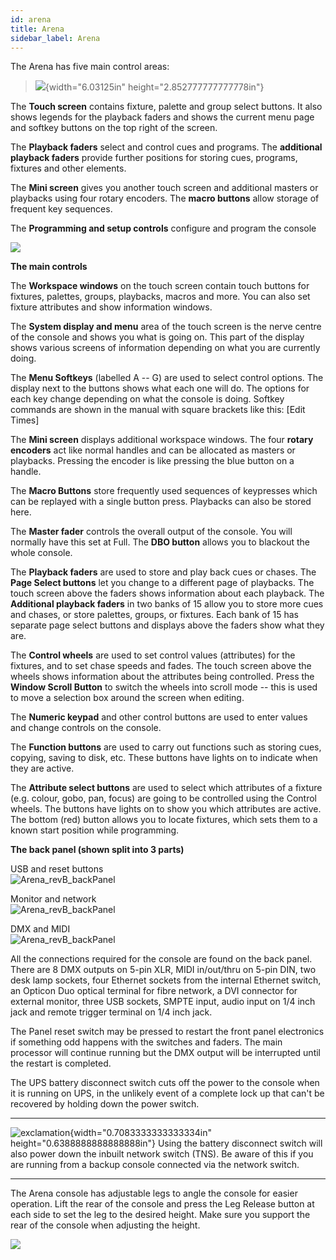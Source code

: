 ```yaml
---
id: arena 
title: Arena
sidebar_label: Arena
---
```


The Arena has five main control areas:

> ![](/docs/images/image22.jpeg){width="6.03125in"
> height="2.852777777777778in"}

The **Touch screen** contains fixture, palette and group select buttons.
It also shows legends for the playback faders and shows the current menu
page and softkey buttons on the top right of the screen.

The **Playback faders** select and control cues and programs. The
**additional playback faders** provide further positions for storing
cues, programs, fixtures and other elements.

The **Mini screen** gives you another touch screen and additional
masters or playbacks using four rotary encoders. The **macro buttons**
allow storage of frequent key sequences.

The **Programming and setup controls** configure and program the console

![](/docs/images/image24.jpeg)

**The main controls**

The **Workspace windows** on the touch screen contain touch buttons for
fixtures, palettes, groups, playbacks, macros and more. You can also set
fixture attributes and show information windows.

The **System display and menu** area of the touch screen is the nerve
centre of the console and shows you what is going on. This part of the
display shows various screens of information depending on what you are
currently doing.

The **Menu Softkeys** (labelled A -- G) are used to select control
options. The display next to the buttons shows what each one will do.
The options for each key change depending on what the console is doing.
Softkey commands are shown in the manual with square brackets like this:
\[Edit Times\]

The **Mini screen** displays additional workspace windows. The four
**rotary encoders** act like normal handles and can be allocated as
masters or playbacks. Pressing the encoder is like pressing the blue
button on a handle.

The **Macro Buttons** store frequently used sequences of keypresses
which can be replayed with a single button press. Playbacks can also be
stored here.

The **Master fader** controls the overall output of the console. You
will normally have this set at Full. The **DBO button** allows you to
blackout the whole console.

The **Playback faders** are used to store and play back cues or chases.
The **Page Select buttons** let you change to a different page of
playbacks. The touch screen above the faders shows information about
each playback. The **Additional playback faders** in two banks of 15
allow you to store more cues and chases, or store palettes, groups, or
fixtures. Each bank of 15 has separate page select buttons and displays
above the faders show what they are.

The **Control wheels** are used to set control values (attributes) for
the fixtures, and to set chase speeds and fades. The touch screen above
the wheels shows information about the attributes being controlled.
Press the **Window Scroll Button** to switch the wheels into scroll mode
-- this is used to move a selection box around the screen when editing.

The **Numeric keypad** and other control buttons are used to enter
values and change controls on the console.

The **Function buttons** are used to carry out functions such as storing
cues, copying, saving to disk, etc. These buttons have lights on to
indicate when they are active.

The **Attribute select buttons** are used to select which attributes of
a fixture (e.g. colour, gobo, pan, focus) are going to be controlled
using the Control wheels. The buttons have lights on to show you which
attributes are active. The bottom (red) button allows you to locate
fixtures, which sets them to a known start position while programming.

**The back panel (shown split into 3 parts)**

USB and reset buttons\
![Arena\_revB\_backPanel](/docs/images/image26.jpeg)

Monitor and network\
![Arena\_revB\_backPanel](/docs/images/image27.jpeg)

DMX and MIDI\
![Arena\_revB\_backPanel](/docs/images/image28.jpeg)

All the connections required for the console are found on the back
panel. There are 8 DMX outputs on 5-pin XLR, MIDI in/out/thru on 5-pin
DIN, two desk lamp sockets, four Ethernet sockets from the internal
Ethernet switch, an Opticon Duo optical terminal for fibre network, a
DVI connector for external monitor, three USB sockets, SMPTE input,
audio input on 1/4 inch jack and remote trigger terminal on 1/4 inch
jack.

The Panel reset switch may be pressed to restart the front panel
electronics if something odd happens with the switches and faders. The
main processor will continue running but the DMX output will be
interrupted until the restart is completed.

The UPS battery disconnect switch cuts off the power to the console when
it is running on UPS, in the unlikely event of a complete lock up that
can\'t be recovered by holding down the power switch.

  ---------------------------------------------------------------------------------------------------- ----------------------------------------------------------------------------------------------------------------------------------------------------------------------------------------
  ![exclamation](/docs/images/image5.png){width="0.7083333333333334in" height="0.6388888888888888in"}   Using the battery disconnect switch will also power down the inbuilt network switch (TNS). Be aware of this if you are running from a backup console connected via the network switch.
  ---------------------------------------------------------------------------------------------------- ----------------------------------------------------------------------------------------------------------------------------------------------------------------------------------------

The Arena console has adjustable legs to angle the console for easier
operation. Lift the rear of the console and press the Leg Release button
at each side to set the leg to the desired height. Make sure you support
the rear of the console when adjusting the height.

![](/docs/images/image29.jpeg)


